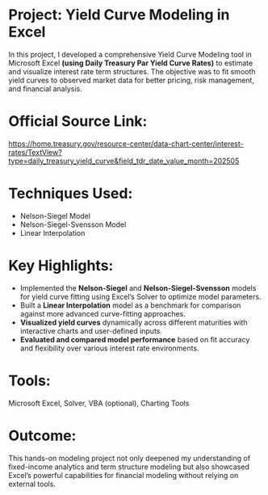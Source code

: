 # Project: Yield Curve Modeling in Excel

In this project, I developed a comprehensive Yield Curve Modeling tool in Microsoft Excel **(using Daily Treasury Par Yield Curve Rates)** to estimate and visualize interest rate term structures. The objective was to fit smooth yield curves to observed market data for better pricing, risk management, and financial analysis.

# Official Source Link:
https://home.treasury.gov/resource-center/data-chart-center/interest-rates/TextView?type=daily_treasury_yield_curve&field_tdr_date_value_month=202505

# Techniques Used: 
- Nelson-Siegel Model
- Nelson-Siegel-Svensson Model
- Linear Interpolation

# Key Highlights:
- Implemented the **Nelson-Siegel** and **Nelson-Siegel-Svensson** models for yield curve fitting using Excel’s Solver to optimize model parameters.
- Built a **Linear Interpolation** model as a benchmark for comparison against more advanced curve-fitting approaches.
- **Visualized yield curves** dynamically across different maturities with interactive charts and user-defined inputs.
- **Evaluated and compared model performance** based on fit accuracy and flexibility over various interest rate environments.

# Tools: 
Microsoft Excel, Solver, VBA (optional), Charting Tools

# Outcome:
This hands-on modeling project not only deepened my understanding of fixed-income analytics and term structure modeling but also showcased Excel’s powerful capabilities for financial modeling without relying on external tools.

